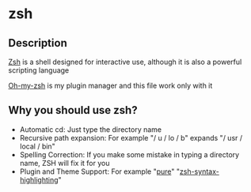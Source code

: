 # zsh

## Description

[Zsh](http://zsh.sourceforge.net/) is a shell designed for interactive use, although it is also a powerful scripting language

[Oh-my-zsh](https://ohmyz.sh/) is my plugin manager and this file work only with it

## Why you should use zsh?

* Automatic cd: Just type the directory name
* Recursive path expansion: For example "/ u / lo / b" expands "/ usr / local / bin"
* Spelling Correction: If you make some mistake in typing a directory name, ZSH will fix it for you
* Plugin and Theme Support: For example "[pure](https://github.com/sindresorhus/pure)" "[zsh-syntax-highlighting](https://github.com/zsh-users/zsh-syntax-highlighting)"
